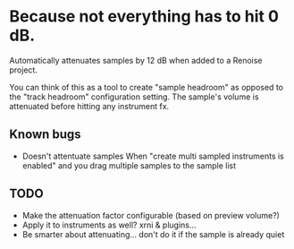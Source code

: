 # Because not everything has to hit 0 dB.

Automatically attenuates samples by 12 dB when added to a Renoise project.

You can think of this as a tool to create "sample headroom" as opposed to the "track headroom" configuration setting. The sample's volume is attenuated before hitting any instrument fx.

## Known bugs

* Doesn't attentuate samples When "create multi sampled instruments is enabled" and you drag multiple samples to the sample list

## TODO

* Make the attenuation factor configurable (based on preview volume?)
* Apply it to instruments as well? xrni & plugins...
* Be smarter about attenuating... don't do it if the sample is already quiet
